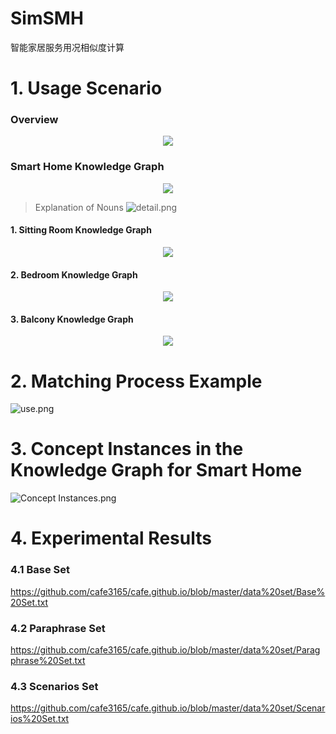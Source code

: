 # SimSMH
智能家居服务用况相似度计算

# 1. Usage Scenario
###  Overview 
  <div  align="center"> <img src="https://i.loli.net/2020/05/12/KgtdUW97Y1OZboV.png" /> </div> 

###  Smart Home Knowledge Graph
 <div  align="center"> <img src="https://i.loli.net/2020/05/12/wfcmE9sWtNAqP1M.png" /> </div>

>Explanation of Nouns
>![detail.png](https://i.loli.net/2020/05/12/l8FXgq9aMEzSeOK.png)



#### 1. Sitting Room Knowledge Graph

  <div  align="center"> <img src="https://i.loli.net/2020/05/12/ZvCaXx5NETk3q6b.png" /> </div> 



#### 2. Bedroom Knowledge Graph
<div  align="center"> <img src="https://i.loli.net/2020/05/12/iEB4LN7psCoJZMT.png" /> </div>

#### 3. Balcony Knowledge Graph
<div  align="center"> <img src="https://i.loli.net/2020/05/12/NhajSTW8l6IZDkJ.png" /> </div>



# 2. Matching Process Example

![use.png](https://i.loli.net/2020/04/29/8b6GAlKjy1Jxfwe.png)

#  3. Concept Instances in the Knowledge Graph for Smart Home 



![Concept Instances.png](https://i.loli.net/2020/05/12/ZYTuGClJ9hnOpoU.png)


# 4. Experimental Results

### 4.1 Base Set
https://github.com/cafe3165/cafe.github.io/blob/master/data%20set/Base%20Set.txt

### 4.2 Paraphrase Set

https://github.com/cafe3165/cafe.github.io/blob/master/data%20set/Paragphrase%20Set.txt

### 4.3 Scenarios Set 

https://github.com/cafe3165/cafe.github.io/blob/master/data%20set/Scenarios%20Set.txt


